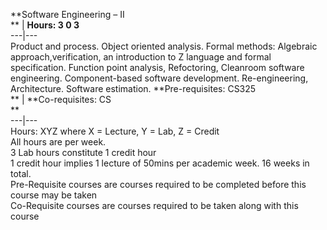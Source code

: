 **Software Engineering – II  
** | **Hours: 3 0 3**  
---|---  
Product and process. Object oriented analysis. Formal methods: Algebraic approach,verification, an introduction to Z language and formal specification. Function point analysis, Refoctoring, Cleanroom software engineering. Component-based software development. Re-engineering, Architecture. Software estimation. 
**Pre-requisites: CS325  
** | **Co-requisites: CS  
**  
---|---  
Hours: XYZ where X = Lecture, Y = Lab, Z = Credit  
All hours are per week.  
3 Lab hours constitute 1 credit hour  
1 credit hour implies 1 lecture of 50mins per academic week. 16 weeks in total.  
Pre-Requisite courses are courses required to be completed before this course may be taken  
Co-Requisite courses are courses required to be taken along with this course
